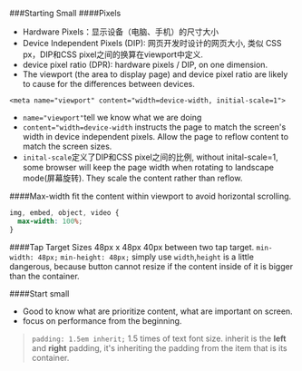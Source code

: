 ###Starting Small
####Pixels
* Hardware Pixels：显示设备（电脑、手机）的尺寸大小
* Device Independent Pixels (DIP): 网页开发时设计的网页大小, 类似 CSS px，DIP和CSS pixel之间的换算在viewport中定义.
* device pixel ratio (DPR): hardware pixels / DIP, on one dimension.
* The viewport (the area to display page) and device pixel ratio are likely to cause for the differences between devices.

`<meta name="viewport" content="width=device-width, initial-scale=1">`
* `name="viewport"`tell we know what we are doing
* `content="width=device-width` instructs the page to match the screen's width in device independent pixels. Allow the page to reflow content to match the screen sizes.
* `inital-scale`定义了DIP和CSS pixel之间的比例, without inital-scale=1, some browser will keep the page width when rotating to landscape mode(屏幕旋转). They scale the content rather than reflow.

####Max-width
fit the content within viewport to avoid horizontal scrolling.
```CSS
img, embed, object, video {
  max-width: 100%;
}
```

####Tap Target Sizes
48px x 48px
40px between two tap target.
`min-width: 48px;`
`min-height: 48px;`
simply use `width`,`height` is a little dangerous, because button cannot resize if the content inside of it is bigger than the container.

####Start small
* Good to know what are prioritize content, what are important on screen.
* focus on performance from the beginning.

> `padding: 1.5em inherit;`
1.5 times of text font size. inherit is the **left** and **right** padding, it's inheriting the padding from the item that is its container.
